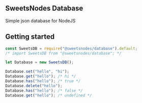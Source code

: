 ## SweetsNodes Database
Simple json database for NodeJS

## Getting started
```js
const SweetsDB = require("@sweetsnodes/database").default;
/* import SweetsDB from "@sweetsnodes/database"; */

let Database = new SweetsDB();

Database.set("hello", "hi");
Database.get("hello"); /* hi */
Database.has("hello"); /* true */
Database.delete("hello");
Database.has("hello"); /* false */
Database.get("hello"); /* undefined */
```